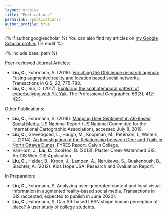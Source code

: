 ```yaml
---
layout: archive
title: "Publications"
permalink: /publications/
author_profile: true
---
```


{% if author.googlescholar %}
  You can also find my articles on <u><a href="{{author.googlescholar}}">my Google Scholar profile</a>.</u>
{% endif %}

{% include base_path %}

Peer-reviewed Journal Articles:
-	**Liu, C.**, Fuhrmann, S. (2018). [Enriching the GIScience research agenda: Fusing augmented reality and location based social networks](https://chengbiliu.github.io/files/ar.pdf). Transactions in GIS, 22, 775-788.
-	**Liu, C.**, Sui, D. (2017). [Exploring the spatiotemporal pattern of cyberbullying with Yik Yak](https://chengbiliu.github.io/files/yikyak.pdf). The Professional Geographer, 69(3), 412-423.

Other Publications:
-	**Liu, C.**, Fuhrmann, S. (2019). [Mapping User Sentiment in AR-Based Social Media](http://cartogis.org/wp-content/uploads/2019/07/2019_US_National_Report.pdf). US National Report (US National Committee for the International Cartographic Association), accessed July 8, 2019.
-	**Liu, C.**, Grevengoed, L., Haugh, M., Koopman, M., Peterson, I., Walters, L. (2014). [An Investigation of the Relationship between Deer and Trails in North Ottawa Dunes](https://pdfs.semanticscholar.org/a329/437d7ffd3ef0af5f2ac2940bcdf2147e5f73.pdf). FYRES Report. Calvin College. 
-	VanHorn, J., **Liu, C.**, SooHoo, B. (2013). Plaster Creek Watershed GIS. ArcGIS Web-GIS Application.
-	**Liu, C.**, Helder, B., Kroon, J., Lampen, A., Narukawa, S., Quakenbush, B., Slachter, A. (2012). Kids Hope USA: Research and Evaluation Report. 

In Preparation:
-	**Liu, C.**, Fuhrmann, S. Analyzing user-generated content and local visual information in augmented reality-based social media. Transactions in GIS (accepted, expected to publish in June 2020).
-	**Liu, C.**, Fuhrmann, S. Can AR-based LBSN shape human perception of place? A user study of college students.

